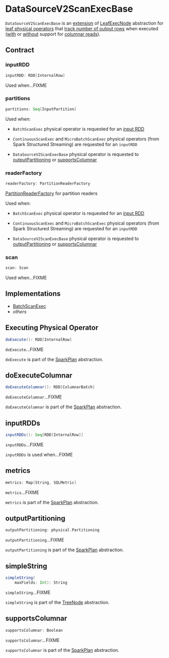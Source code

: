 # DataSourceV2ScanExecBase

`DataSourceV2ScanExecBase` is an [extension](#contract) of [LeafExecNode](SparkPlan.md#LeafExecNode) abstraction for [leaf physical operators](#implementations) that [track number of output rows](#metrics) when executed ([with](#doExecuteColumnar) or [without](#doExecute) support for [columnar reads](#supportsColumnar)).

## Contract

### <span id="inputRDD"> inputRDD

```scala
inputRDD: RDD[InternalRow]
```

Used when...FIXME

### <span id="partitions"> partitions

```scala
partitions: Seq[InputPartition]
```

Used when:

* `BatchScanExec` physical operator is requested for an [input RDD](BatchScanExec.md#inputRDD)

* `ContinuousScanExec` and `MicroBatchScanExec` physical operators (from Spark Structured Streaming) are requested for an `inputRDD`

* `DataSourceV2ScanExecBase` physical operator is requested to [outputPartitioning](#outputPartitioning) or [supportsColumnar](#supportsColumnar)

### <span id="readerFactory"> readerFactory

```scala
readerFactory: PartitionReaderFactory
```

[PartitionReaderFactory](../connector/PartitionReaderFactory.md) for partition readers

Used when:

* `BatchScanExec` physical operator is requested for an [input RDD](BatchScanExec.md#inputRDD)

* `ContinuousScanExec` and `MicroBatchScanExec` physical operators (from Spark Structured Streaming) are requested for an `inputRDD`

* `DataSourceV2ScanExecBase` physical operator is requested to [outputPartitioning](#outputPartitioning) or [supportsColumnar](#supportsColumnar)

### <span id="scan"> scan

```scala
scan: Scan
```

Used when...FIXME

## Implementations

* [BatchScanExec](BatchScanExec.md)
* _others_

## <span id="doExecute"> Executing Physical Operator

```scala
doExecute(): RDD[InternalRow]
```

`doExecute`...FIXME

`doExecute` is part of the [SparkPlan](SparkPlan.md#doExecute) abstraction.

## <span id="doExecuteColumnar"> doExecuteColumnar

```scala
doExecuteColumnar(): RDD[ColumnarBatch]
```

`doExecuteColumnar`...FIXME

`doExecuteColumnar` is part of the [SparkPlan](SparkPlan.md#doExecuteColumnar) abstraction.

## <span id="inputRDDs"> inputRDDs

```scala
inputRDDs(): Seq[RDD[InternalRow]]
```

`inputRDDs`...FIXME

`inputRDDs` is used when...FIXME

## <span id="metrics"> metrics

```scala
metrics: Map[String, SQLMetric]
```

`metrics`...FIXME

`metrics` is part of the [SparkPlan](SparkPlan.md#metrics) abstraction.

## <span id="outputPartitioning"> outputPartitioning

```scala
outputPartitioning: physical.Partitioning
```

`outputPartitioning`...FIXME

`outputPartitioning` is part of the [SparkPlan](SparkPlan.md#outputPartitioning) abstraction.

## <span id="simpleString"> simpleString

```scala
simpleString(
    maxFields: Int): String
```

`simpleString`...FIXME

`simpleString` is part of the [TreeNode](../catalyst/TreeNode.md#simpleString) abstraction.

## <span id="supportsColumnar"> supportsColumnar

```scala
supportsColumnar: Boolean
```

`supportsColumnar`...FIXME

`supportsColumnar` is part of the [SparkPlan](SparkPlan.md#supportsColumnar) abstraction.
